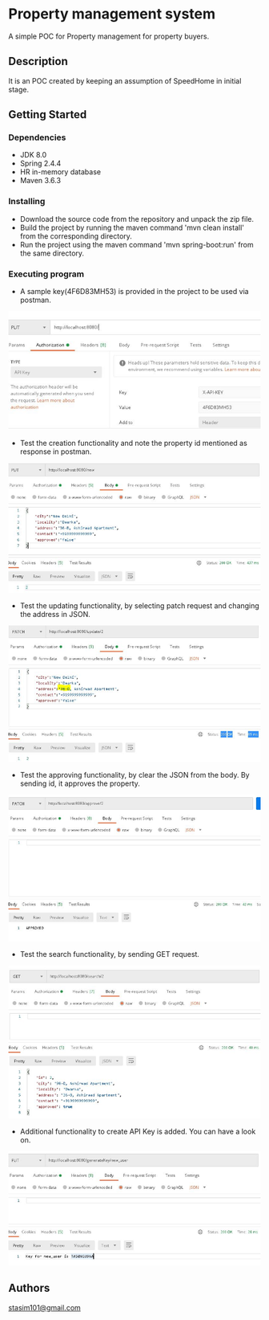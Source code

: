# Property management system

A simple POC for Property management for property buyers.

## Description

It is an POC created by keeping an assumption of SpeedHome in initial stage.

## Getting Started

### Dependencies

* JDK 8.0
* Spring 2.4.4
* HR in-memory database
* Maven 3.6.3

### Installing

* Download the source code from the repository and unpack the zip file. 
* Build the project by running the maven command 'mvn clean install' from the corresponding directory.
* Run the project using the maven command 'mvn spring-boot:run' from the same directory.

### Executing program

* A sample key(4F6D83MH53) is provided in the project to be used via postman.

![alt text](https://github.com/stasim101/property_management_api/blob/main/image/Entering_API_Key.jpg)


* Test the creation functionality and note the property id mentioned as response in postman.

![alt text](https://github.com/stasim101/property_management_api/blob/main/image/Create.jpg)


* Test the updating functionality, by selecting patch request and changing the address in JSON.

![alt text](https://github.com/stasim101/property_management_api/blob/main/image/Update.jpg)


* Test the approving functionality, by clear the JSON from the body. By sending id, it approves the property.

![alt text](https://github.com/stasim101/property_management_api/blob/main/image/Approve.jpg)


* Test the search functionality, by sending GET request.

![alt text](https://github.com/stasim101/property_management_api/blob/main/image/Search.jpg)


* Additional functionality to create API Key is added. You can have a look on.

![alt text](https://github.com/stasim101/property_management_api/blob/main/image/GenerateAPI.jpg)


## Authors
stasim101@gmail.com
